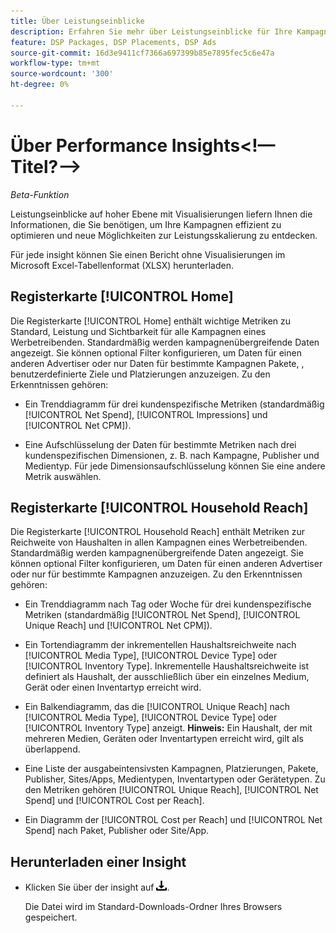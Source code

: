 ```yaml
---
title: Über Leistungseinblicke
description: Erfahren Sie mehr über Leistungseinblicke für Ihre Kampagnen.
feature: DSP Packages, DSP Placements, DSP Ads
source-git-commit: 16d3e9411cf7366a697399b85e7895fec5c6e47a
workflow-type: tm+mt
source-wordcount: '300'
ht-degree: 0%

---
```


# Über Performance Insights&lt;!— Titel?—>

*Beta-Funktion*

<!-- Edit title and metadata as necessary -->

Leistungseinblicke auf hoher Ebene mit Visualisierungen liefern Ihnen die Informationen, die Sie benötigen, um Ihre Kampagnen effizient zu optimieren und neue Möglichkeiten zur Leistungsskalierung zu entdecken.

Für jede insight können Sie einen Bericht ohne Visualisierungen im Microsoft Excel-Tabellenformat (XLSX) herunterladen.

## Registerkarte [!UICONTROL Home]

Die Registerkarte [!UICONTROL Home] enthält wichtige Metriken zu Standard, Leistung und Sichtbarkeit für alle Kampagnen eines Werbetreibenden<!-- active only? -->. Standardmäßig werden kampagnenübergreifende Daten angezeigt. Sie können optional Filter konfigurieren, um Daten für einen anderen Advertiser oder nur Daten für bestimmte Kampagnen<!-- active only? --> Pakete, <!-- active only? -->, benutzerdefinierte Ziele und Platzierungen anzuzeigen<!-- active only? -->. Zu den Erkenntnissen gehören:

* Ein Trenddiagramm für drei kundenspezifische Metriken (standardmäßig [!UICONTROL Net Spend], [!UICONTROL Impressions] und [!UICONTROL Net CPM]).

* Eine Aufschlüsselung der Daten für bestimmte Metriken nach drei kundenspezifischen Dimensionen, z. B. nach Kampagne, Publisher und Medientyp. Für jede Dimensionsaufschlüsselung können Sie eine andere Metrik auswählen.

## Registerkarte [!UICONTROL Household Reach]

Die Registerkarte [!UICONTROL Household Reach] enthält Metriken zur Reichweite von Haushalten in allen Kampagnen eines Werbetreibenden<!-- active only? -->. Standardmäßig werden kampagnenübergreifende Daten angezeigt. Sie können optional Filter konfigurieren, um Daten für einen anderen Advertiser oder nur für bestimmte Kampagnen anzuzeigen<!-- active only? -->. Zu den Erkenntnissen gehören:

* Ein Trenddiagramm nach Tag oder Woche für drei kundenspezifische Metriken (standardmäßig [!UICONTROL Net Spend], [!UICONTROL Unique Reach] und [!UICONTROL Net CPM]).

* Ein Tortendiagramm der inkrementellen Haushaltsreichweite nach [!UICONTROL Media Type], [!UICONTROL Device Type] oder [!UICONTROL Inventory Type]. Inkrementelle Haushaltsreichweite ist definiert als Haushalt, der ausschließlich über ein einzelnes Medium, Gerät oder einen Inventartyp erreicht wird.

* Ein Balkendiagramm, das die [!UICONTROL Unique Reach] nach [!UICONTROL Media Type], [!UICONTROL Device Type] oder [!UICONTROL Inventory Type] anzeigt. **Hinweis:** Ein Haushalt, der mit mehreren Medien, Geräten oder Inventartypen erreicht wird, gilt als überlappend.

* Eine Liste der ausgabeintensivsten Kampagnen, Platzierungen, Pakete, Publisher, Sites/Apps, Medientypen, Inventartypen oder Gerätetypen. Zu den Metriken gehören [!UICONTROL Unique Reach], [!UICONTROL Net Spend] und [!UICONTROL Cost per Reach].

* Ein <!-- ???? --> Diagramm der [!UICONTROL Cost per Reach] und [!UICONTROL Net Spend] nach Paket, Publisher oder Site/App.

## Herunterladen einer Insight

* Klicken Sie über der insight auf ![Herunterladen](/help/creative/assets/download.png "Herunterladen").

  Die Datei wird im Standard-Downloads-Ordner Ihres Browsers gespeichert.

<!--
## Apply Filters

to whole tab, I think

Filter icon + drop-down menu
-->

<!--
## Change the Metrics and Dimensions for an Insight

-->


